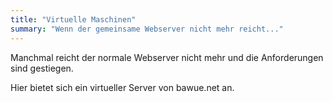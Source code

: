 ```yaml
---
title: "Virtuelle Maschinen"
summary: "Wenn der gemeinsame Webserver nicht mehr reicht..."
---
```

Manchmal reicht der normale Webserver nicht mehr und die Anforderungen sind gestiegen.

Hier bietet sich ein virtueller Server von bawue.net an.
